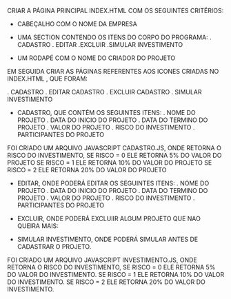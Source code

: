 CRIAR A PÁGINA PRINCIPAL INDEX.HTML COM OS SEGUINTES CRITÉRIOS:

- CABEÇALHO COM O NOME DA EMPRESA
- UMA SECTION CONTENDO OS ITENS DO CORPO DO PROGRAMA:
. CADASTRO
. EDITAR 
.EXCLUIR
.SIMULAR INVESTIMENTO

- UM RODAPÉ COM O NOME DO CRIADOR DO PROJETO

EM SEGUIDA CRIAR AS PÁGINAS REFERENTES AOS ICONES CRIADAS NO INDEX.HTML , QUE FORAM:

. CADASTRO
. EDITAR CADASTRO
. EXCLUIR CADASTRO
. SIMULAR INVESTIMENTO

- CADASTRO, QUE CONTÉM OS SEGUINTES ITENS:
. NOME DO PROJETO
. DATA DO INICIO DO PROJETO
. DATA DO TERMINO DO PROJETO
. VALOR DO PROJETO
. RISCO DO INVESTIMENTO
. PARTICIPANTES DO PROJETO

FOI CRIADO UM ARQUIVO JAVASCRIPT CADASTRO.JS, ONDE RETORNA O RISCO DO INVESTIMENTO, 
SE RISCO = 0 ELE RETORNA 5% DO VALOR DO PROJETO
SE RISCO = 1 ELE RETORNA 10% DO VALOR DO PROJETO
SE RISCO = 2 ELE RETORNA 20% DO VALOR DO PROJETO

- EDITAR, ONDE PODERÁ EDITAR OS SEGUINTES ITENS:
. NOME DO PROJETO
. DATA DO INICIO DO PROJETO
. DATA DO TERMINO DO PROJETO
. VALOR DO PROJETO
. RISCO DO INVESTIMENTO
. PARTICIPANTES DO PROJETO

- EXCLUIR, ONDE PODERÁ EXCLUIIR ALGUM PROJETO QUE NAO QUEIRA MAIS:


- SIMULAR INVESTIMENTO, ONDE PODERÁ SIMULAR ANTES DE CADASTRAR O PROJETO.

FOI CRIADO UM ARQUIVO JAVASCRIPT INVESTIMENTO.JS, ONDE RETORNA O RISCO DO INVESTIMENTO, 
SE RISCO = 0 ELE RETORNA 5% DO VALOR DO INVESTIMENTO.
SE RISCO = 1 ELE RETORNA 10% DO VALOR DO INVESTIMENTO.
SE RISCO = 2 ELE RETORNA 20% DO VALOR DO INVESTIMENTO.

